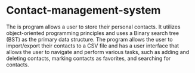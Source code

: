 # Contact-management-system

The is program allows a user to store their personal contacts. It utilizes object-oriented programming principles and uses a Binary search tree (BST) as the primary data structure. The program allows the user to import/export their contacts to a CSV file and has a user interface that allows the user to navigate and perform various tasks, such as adding and deleting contacts, marking contacts as favorites, and searching for contacts.
